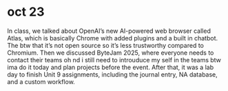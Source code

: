 # oct 23
In class, we talked about OpenAI’s new AI-powered web browser called Atlas, which is basically Chrome with added plugins and a built in chatbot. The btw that it’s not open source so it’s less trustworthy compared to Chromium. Then we discussed ByteJam 2025, where everyone needs to contact their teams oh nd i still need to introuduce my self in the teams btw ima do it today and plan  projects before the event. After that, it was a lab day to finish Unit 9 assignments, including the journal entry, NA database, and a custom workflow.